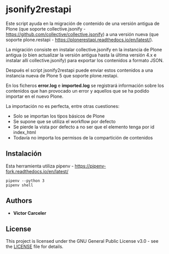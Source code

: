 # jsonify2restapi

Este script ayuda en la migración de contenido de una versión antigua de Plone (que soporte collective.jsonify - https://github.com/collective/collective.jsonify) a una versión nueva (que soporte plone.restapi - https://plonerestapi.readthedocs.io/en/latest/).

La migración consiste en instalar collective.jsonify en la instancia de Plone antigua (o bien actualizar la versión antigua hasta la última versión 4.x e instalar allí collective.jsonify) para exportar los contenidos a formato JSON.

Después el script jsonify2restapi puede enviar estos contenidos a una instancia nueva de Plone 5 que soporte plone.restapi.

En los ficheros **error.log** e **imported.log** se registrará información sobre los contenidos que han provocado un error y aquellos que se ha podido importar en el nuevo Plone.

La importación no es perfecta, entre otras cuestiones:

 - Solo se importan los tipos básicos de Plone
 - Se supone que se utiliza el workflow por defecto
 - Se pierde la vista por defecto a no ser que el elemento tenga por id index_html
 - Todavía no importa los permisos de la compartición de contenidos

 ## Instalación
 
 Esta herramienta utiliza pipenv - https://pipenv-fork.readthedocs.io/en/latest/

```
pipenv --python 3
pipenv shell
```

## Authors

* **Victor Carceler**

## License

This project is licensed under the GNU General Public License v3.0 - see the [LICENSE](LICENSE) file for details.